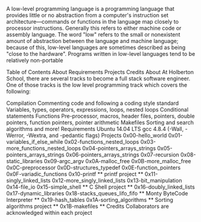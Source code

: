 A low-level programming language is a programming language that provides little or no abstraction from a computer's instruction set architecture—commands or functions in the language map closely to processor instructions. Generally this refers to either machine code or assembly language. The word "low" refers to the small or nonexistent amount of abstraction between the language and machine language; because of this, low-level languages are sometimes described as being "close to the hardware". Programs written in low-level languages tend to be relatively non-portable

Table of Contents
About
Requirements
Projects
Credits
About
At Holberton School, there are several tracks to become a full stack software engineer. One of those tracks is the low level programming track which covers the following:

Compilation
Commenting code and following a coding style standard
Variables, types, operators, expressions, loops, nested loops
Conditional statements
Functions
Pre-processor, macros, header files, pointers, double pointers, function pointers, pointer arithmetic
Makefiles
Sorting and search algorithms and more!
Requirements
Ubuntu 14.04 LTS
gcc 4.8.4 (-Wall, -Werror, -Wextra, and -pedantic flags)
Projects
0x00-hello_world
0x01-variables_if_else_while
0x02-functions_nested_loops
0x03-more_functions_nested_loops
0x04-pointers_arrays_strings
0x05-pointers_arrays_strings
0x06-pointers_arrays_strings
0x07-recursion
0x08-static_libraries
0x09-argc_argv
0x0A-malloc_free
0x0B-more_malloc_free
0x0C-preprocessor
0x0D-structures_typedef
0x0E-function_pointers
0x0F-variadic_functions
0x10-printf ** printf project **
0x11-singly_linked_lists
0x12-more_singly_linked_lists
0x13-bit_manipulation
0x14-file_io
0x15-simple_shell ** C Shell project **
0x16-doubly_linked_lists
0x17-dynamic_libraries
0x18-stacks_queues_lifo_fifo ** Monty ByteCode Interpreter **
0x19-hash_tables
0x1A-sorting_algorithms ** Sorting algorithms project **
0x1B-makefiles **
Credits
Collaborators are acknowledged within each project
